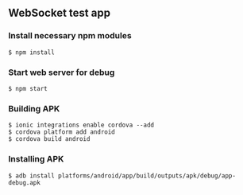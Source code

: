 ## WebSocket test app

### Install necessary npm modules
```
$ npm install
```

### Start web server for debug
```
$ npm start
```

### Building APK
```
$ ionic integrations enable cordova --add
$ cordova platform add android
$ cordova build android
```

### Installing APK
```
$ adb install platforms/android/app/build/outputs/apk/debug/app-debug.apk
```
